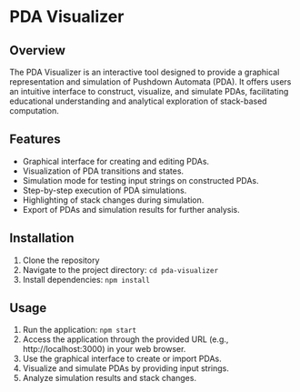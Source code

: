 # PDA Visualizer

## Overview
The PDA Visualizer is an interactive tool designed to provide a graphical representation and simulation of Pushdown Automata (PDA). It offers users an intuitive interface to construct, visualize, and simulate PDAs, facilitating educational understanding and analytical exploration of stack-based computation.

## Features
- Graphical interface for creating and editing PDAs.
- Visualization of PDA transitions and states.
- Simulation mode for testing input strings on constructed PDAs.
- Step-by-step execution of PDA simulations.
- Highlighting of stack changes during simulation.
- Export of PDAs and simulation results for further analysis.

## Installation
1. Clone the repository
2. Navigate to the project directory: `cd pda-visualizer`
3. Install dependencies: `npm install`

## Usage
1. Run the application: `npm start`
2. Access the application through the provided URL (e.g., http://localhost:3000) in your web browser.
3. Use the graphical interface to create or import PDAs.
4. Visualize and simulate PDAs by providing input strings.
5. Analyze simulation results and stack changes.

